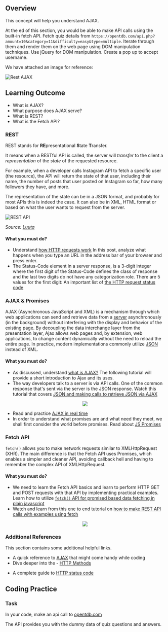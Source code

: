 ## Overview

This concept will help you understand AJAX.

At the ed of this section, you would be able to make API calls using the built-in fetch API. Fetch quiz details from `https://opentdb.com/api.php?amount=10&category=11&difficulty=easy&type=multiple`. Iterate through them and render them on the web page using DOM manipulation techniques. Use jQuery for DOM manipulation. Create a pop up to accept username.

We have attached an image for reference:

![Rest AJAX](https://raw.githubusercontent.com/greyatom-school/the-minerva-project/master/FEWD/sprint_3/2.%20Ajax%20and%20DOM%20Events/rest_ajax/fetch.png)

## Learning Outcome

- What is AJAX?
- What purpose does AJAX serve?
- What is REST?
- What is the Fetch API?

### REST

REST stands for **RE**presentational **S**tate **T**ransfer.

It means when a RESTful API is called, the server will _transfer_ to the client a _representation_ of the _state_ of the requested resource.

For example, when a developer calls Instagram API to fetch a specific user (the resource), the API will return the state of that user, including their name, the number of posts that user posted on Instagram so far, how many followers they have, and more.

The representation of the state can be in a JSON format, and probably for most APIs this is indeed the case. It can also be in XML, HTML format or based on what the user wants to request from the server.

![REST API](https://raw.githubusercontent.com/greyatom-school/the-minerva-project/master/FEWD/sprint_3/2.%20Ajax%20and%20DOM%20Events/images/rest-api.jpg)

_Source: [Luuta](https://luutaa.com/services/api-development/)_

#### What you must do?

- Understand [how HTTP requests work](https://flaviocopes.com/http-request/) In this post, analyze what happens when you type an URL in the address bar of your browser and press enter.
- The Status-Code element in a server response, is a 3-digit integer where the first digit of the Status-Code defines the class of response and the last two digits do not have any categorization role. There are 5 values for the first digit: An important list of [the HTTP request status code](https://www.tutorialspoint.com/http/http_status_codes.htm)

### AJAX & Promises

AJAX (Asynchronous JavaScript and XML) is a mechanism through which web applications can send and retrieve data from a [server](https://en.wikipedia.org/wiki/Web_server "Web server") asynchronously (in the background) without interfering with the display and behavior of the existing page. By decoupling the data interchange layer from the presentation layer, Ajax allows web pages and, by extension, web applications, to change content dynamically without the need to reload the entire page. In practice, modern implementations commonly utilize [JSON](https://en.wikipedia.org/wiki/JSON "JSON") instead of XML.

#### What you must do?

- As discussed, understand [what is AJAX?](https://www.geeksforgeeks.org/ajax-introduction/) The following tutorial will provide a short introduction to Ajax and its uses.
- The way developers talk to a server is via API calls. One of the common response that's sent via the server is the JSON response. Watch this tutorial that covers [JSON and making calls to retrieve JSON via AJAX](https://www.youtube.com/watch?v=wI1CWzNtE-M)

<div align="center">
  <a href="https://www.youtube.com/watch?v=wI1CWzNtE-M">
  <img src="https://img.youtube.com/vi/wI1CWzNtE-M/0.jpg"></a>
</div>


- Read and practice [AJAX in real time](https://gomakethings.com/ajax-and-apis-with-vanilla-javascript/)
- In order to understand what promises are and what need they meet, we shall first consider the world before promises. Read about [JS Promises](https://www.macadamian.com/learn/javascript-promises-explained/)

### Fetch API

`fetch()` allows you to make network requests similar to XMLHttpRequest (XHR). The main difference is that the Fetch API uses Promises, which enables a simpler and cleaner API, avoiding callback hell and having to remember the complex API of XMLHttpRequest.

#### What you must do?

- We need to learn the Fetch API basics and learn to perform HTTP GET and POST requests with that API by implementing practical examples. Learn how to utilize [`fetch()` API for promised based data fetching in plain javascript](https://codingthesmartway.com/fetch-api-introduction-to-promised-based-data-fetching-in-plain-javascript/)
- Watch and learn from this ene to end tutorial on [how to make REST API calls with examples using fetch](https://www.youtube.com/watch?v=Oive66jrwBs&t=118s)


<div align="center">
  <a href="https://www.youtube.com/watch?v=Oive66jrwBs&t=118s">
  <img src="https://img.youtube.com/vi/Oive66jrwBs/0.jpg"></a>
</div>


### Additional References

This section contains some additional helpful links.

- A quick reference to [AJAX](https://developer.mozilla.org/en-US/docs/Web/Guide/AJAX/Getting_Started) that might come handy while coding
- Dive deeper into the - [HTTP Methods](https://restfulapi.net/http-methods/)


* A complete guide to [HTTP status code](https://www.restapitutorial.com/httpstatuscodes.html)

## Coding Practice

### Task

In your code, make an api call to [opentdb.com](https://opentdb.com/api.php?amount=10&category=11&difficulty=easy&type=multiple)

The API provides you with the dummy data of quiz questions and answers.
